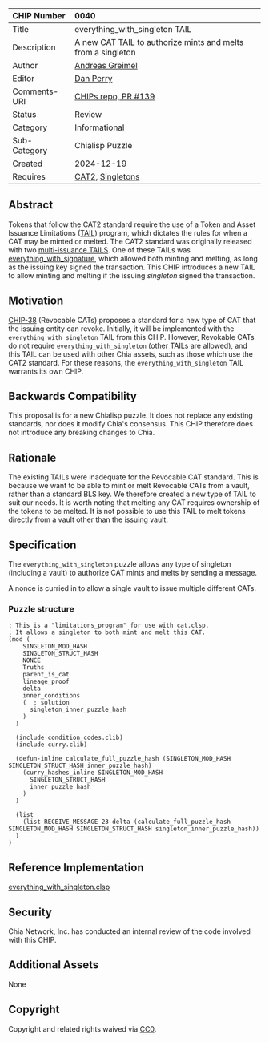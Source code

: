 CHIP Number   | 0040
:-------------|:----
Title         | everything_with_singleton TAIL
Description   | A new CAT TAIL to authorize mints and melts from a singleton
Author        | [Andreas Greimel](https://github.com/greimela)
Editor        | [Dan Perry](https://github.com/danieljperry)
Comments-URI  | [CHIPs repo, PR #139](https://github.com/Chia-Network/chips/pull/139)
Status        | Review
Category      | Informational
Sub-Category  | Chialisp Puzzle 
Created       | 2024-12-19
Requires      | [CAT2](https://chialisp.com/cats/), [Singletons](https://chialisp.com/singletons/)

## Abstract

Tokens that follow the CAT2 standard require the use of a Token and Asset Issuance Limitations ([TAIL](https://chialisp.com/cats/#tail)) program, which dictates the rules for when a CAT may be minted or melted. The CAT2 standard was originally released with two [multi-issuance TAILS](https://chialisp.com/cats/#multi). One of these TAILs was [everything_with_signature](https://github.com/Chia-Network/chia_puzzles/blob/b90dcd6c48e748c9c3e83c9133022c7599eebb50/puzzles/cat_puzzles/everything_with_signature.clsp), which allowed both minting and melting, as long as the issuing key signed the transaction. This CHIP introduces a new TAIL to allow minting and melting if the issuing _singleton_ signed the transaction.

## Motivation

[CHIP-38](https://github.com/Chia-Network/chips/pull/136) (Revocable CATs) proposes a standard for a new type of CAT that the issuing entity can revoke. Initially, it will be implemented with the `everything_with_singleton` TAIL from this CHIP. However, Revokable CATs do not require `everything_with_singleton` (other TAILs are allowed), and this TAIL can be used with other Chia assets, such as those which use the CAT2 standard. For these reasons, the `everything_with_singleton` TAIL warrants its own CHIP. 

## Backwards Compatibility

This proposal is for a new Chialisp puzzle. It does not replace any existing standards, nor does it modify Chia's consensus. This CHIP therefore does not introduce any breaking changes to Chia.

## Rationale

The existing TAILs were inadequate for the Revocable CAT standard. This is because we want to be able to mint or melt Revocable CATs from a vault, rather than a standard BLS key. We therefore created a new type of TAIL to suit our needs. It is worth noting that melting any CAT requires ownership of the tokens to be melted. It is not possible to use this TAIL to melt tokens directly from a vault other than the issuing vault.

## Specification

The `everything_with_singleton` puzzle allows any type of singleton (including a vault) to authorize CAT mints and melts by sending a message.

A nonce is curried in to allow a single vault to issue multiple different CATs.

### Puzzle structure

```
; This is a "limitations_program" for use with cat.clsp.
; It allows a singleton to both mint and melt this CAT.
(mod (
    SINGLETON_MOD_HASH
    SINGLETON_STRUCT_HASH
    NONCE
    Truths
    parent_is_cat
    lineage_proof
    delta
    inner_conditions
    (  ; solution
      singleton_inner_puzzle_hash
    )
  )

  (include condition_codes.clib)
  (include curry.clib)

  (defun-inline calculate_full_puzzle_hash (SINGLETON_MOD_HASH SINGLETON_STRUCT_HASH inner_puzzle_hash)
    (curry_hashes_inline SINGLETON_MOD_HASH
      SINGLETON_STRUCT_HASH
      inner_puzzle_hash
    )
  )

  (list
    (list RECEIVE_MESSAGE 23 delta (calculate_full_puzzle_hash SINGLETON_MOD_HASH SINGLETON_STRUCT_HASH singleton_inner_puzzle_hash))
  )
)
```

## Reference Implementation

[everything_with_singleton.clsp](https://github.com/Chia-Network/chia_puzzles/blob/b90dcd6c48e748c9c3e83c9133022c7599eebb50/puzzles/cat_puzzles/everything_with_singleton.clsp)

## Security

Chia Network, Inc. has conducted an internal review of the code involved with this CHIP.

## Additional Assets
None

## Copyright
Copyright and related rights waived via [CC0](https://creativecommons.org/publicdomain/zero/1.0/).
